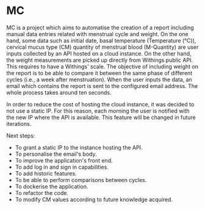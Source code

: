 # MC
MC is a project which aims to automatise the creation of a report including manual data entries related with menstrual cycle and weight. On the one hand, some data such as initial date, basal temperature (Temperature (°C)), cervical mucus type (CM) quantity of menstrual blood (M-Quantity) are user inputs collected by an API hosted on a cloud instance. On the other hand, the weight measurements are picked up directly from Withings public API. This requires to have a Withings' scale. The objective of including weight on the report is to be able to compare it between the same phase of different cycles (i.e., a week after menstruation).
When the user inputs the data, an email which contains the report is sent to the configured email address. The whole process takes around ten seconds. 

In order to reduce the cost of hosting the cloud instance, it was decided to not use a static IP. For this reason, each morning the user is notified with the new IP where the API is available. This feature will be changed in future iterations.


Next steps:
- To grant a static IP to the instance hosting the API.
- To personalise the email's body.
- To improve the application's front end.
- To add log in and sign in capabilities.
- To add historic features.
- To be able to perform comparisons between cycles.
- To dockerise the application.
- To refactor the code.
- To modify CM values according to future knowledge acquired.
